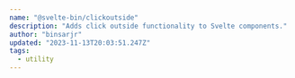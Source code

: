 ```yaml
---
name: "@svelte-bin/clickoutside"
description: "Adds click outside functionality to Svelte components."
author: "binsarjr"
updated: "2023-11-13T20:03:51.247Z"
tags: 
  - utility
---
```

